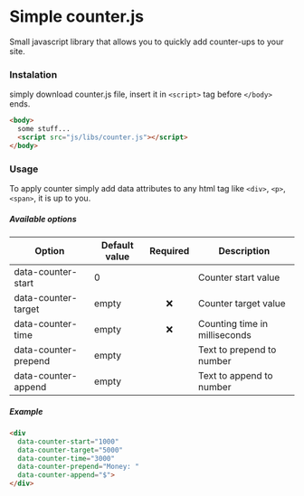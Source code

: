 # Simple counter.js

Small javascript library that allows you to quickly add counter-ups to your site.

### Instalation

simply download counter.js file, insert it in `<script>` tag before `</body>` ends.

```html
<body>
  some stuff...
  <script src="js/libs/counter.js"></script>
</body>
```

### Usage

To apply counter simply add data attributes to any html tag like `<div>`, `<p>`, `<span>`, it is up to you.

##### Available options

| Option               | Default value | Required | Description                   |
| -------------------- | ------------- | :------: | ----------------------------- |
| data-counter-start   | 0             |          | Counter start value           |
| data-counter-target  | empty         |    ❌    | Counter target value          |
| data-counter-time    | empty         |    ❌    | Counting time in milliseconds |
| data-counter-prepend | empty         |          | Text to prepend to number     |
| data-counter-append  | empty         |          | Text to append to number      |

##### Example

```html
<div
  data-counter-start="1000"
  data-counter-target="5000"
  data-counter-time="3000"
  data-counter-prepend="Money: "
  data-counter-append="$">
</div>
```
